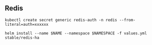 ## Redis

```shell script
kubectl create secret generic redis-auth -n redis --from-literal=auth=xxxxxx
```

```shell script
helm install --name $NAME --namespace $NAMESPACE -f values.yml stable/redis-ha
```

